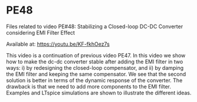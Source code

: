 # PE48
Files related to video PE#48: Stabilizing a Closed-loop DC-DC Converter considering EMI Filter Effect

Available at: https://youtu.be/KF-fkhOez7s

This video is a continuation of previous video PE47. In this video we show how to make the dc-dc converter stable after adding the EMI filter in two ways: i) by redesigning the closed-loop compensator, and ii) by damping the EMI filter and keeping the same compensator. We see that the second solution is better in terms of the dynamic response of the converter. The drawback is that we need to add more components to the EMI filter. Examples and LTspice simulations are shown to illustrate the different ideas.
